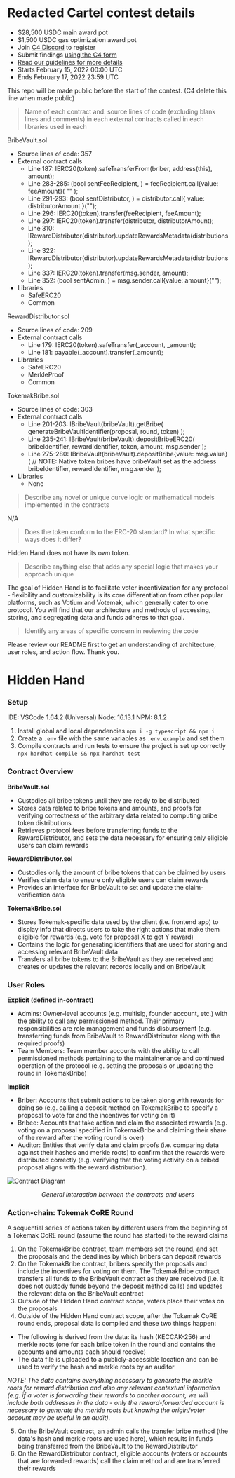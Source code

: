# Redacted Cartel contest details
- $28,500 USDC main award pot
- $1,500 USDC gas optimization award pot
- Join [C4 Discord](https://discord.gg/code4rena) to register
- Submit findings [using the C4 form](https://code4rena.com/contests/2022-02-redacted-cartel-contest/submit)
- [Read our guidelines for more details](https://docs.code4rena.com/roles/wardens)
- Starts February 15, 2022 00:00 UTC
- Ends February 17, 2022 23:59 UTC

This repo will be made public before the start of the contest. (C4 delete this line when made public)

> Name of each contract and:
>   source lines of code (excluding blank lines and comments) in each
>   external contracts called in each
>   libraries used in each

BribeVault.sol
- Source lines of code: 357
- External contract calls
    - Line 187: IERC20(token).safeTransferFrom(briber, address(this), amount);
    - Line 283-285: (bool sentFeeRecipient, ) = feeRecipient.call{value: feeAmount}(
                    ""
                );
    - Line 291-293: (bool sentDistributor, ) = distributor.call{
                    value: distributorAmount
                }("");
    - Line 296: IERC20(token).transfer(feeRecipient, feeAmount);
    - Line 297: IERC20(token).transfer(distributor, distributorAmount);
    - Line 310: IRewardDistributor(distributor).updateRewardsMetadata(distributions);
    - Line 322: IRewardDistributor(distributor).updateRewardsMetadata(distributions);
    - Line 337: IERC20(token).transfer(msg.sender, amount);
    - Line 352: (bool sentAdmin, ) = msg.sender.call{value: amount}("");
- Libraries
    - SafeERC20
    - Common

RewardDistributor.sol
- Source lines of code: 209
- External contract calls
    - Line 179: IERC20(token).safeTransfer(_account, _amount);
    - Line 181: payable(_account).transfer(_amount);
- Libraries
    - SafeERC20
    - MerkleProof
    - Common

TokemakBribe.sol
- Source lines of code: 303
- External contract calls
    - Line 201-203: IBribeVault(bribeVault).getBribe(
                generateBribeVaultIdentifier(proposal, round, token)
            );
    - Line 235-241: IBribeVault(bribeVault).depositBribeERC20(
            bribeIdentifier,
            rewardIdentifier,
            token,
            amount,
            msg.sender
        );
    - Line 275-280: IBribeVault(bribeVault).depositBribe{value: msg.value}(
            // NOTE: Native token bribes have bribeVault set as the address
            bribeIdentifier,
            rewardIdentifier,
            msg.sender
        );
- Libraries
    - None

> Describe any novel or unique curve logic or mathematical models implemented in the contracts

N/A

> Does the token conform to the ERC-20 standard? In what specific ways does it differ?

Hidden Hand does not have its own token.

> Describe anything else that adds any special logic that makes your approach unique

The goal of Hidden Hand is to facilitate voter incentivization for any protocol - flexibility and customizability is its core differentiation from other popular platforms, such as Votium and Votemak, which generally cater to one protocol. You will find that our architecture and methods of accessing, storing, and segregating data and funds adheres to that goal.

> Identify any areas of specific concern in reviewing the code

Please review our README first to get an understanding of architecture, user roles, and action flow. Thank you.

# Hidden Hand



### Setup

IDE: VSCode 1.64.2 (Universal)
Node: 16.13.1
NPM: 8.1.2

1. Install global and local dependencies
`npm i -g typescript && npm i`
2. Create a `.env` file with the same variables as `.env.example` and set them
3. Compile contracts and run tests to ensure the project is set up correctly
`npx hardhat compile && npx hardhat test`

### Contract Overview

**BribeVault.sol**
- Custodies all bribe tokens until they are ready to be distributed
- Stores data related to bribe tokens and amounts, and proofs for verifying correctness of the arbitrary data related to computing bribe token distributions
- Retrieves protocol fees before transferring funds to the RewardDistributor, and sets the data necessary for ensuring only eligible users can claim rewards

**RewardDistributor.sol**
- Custodies only the amount of bribe tokens that can be claimed by users
- Verifies claim data to ensure only eligible users can claim rewards
- Provides an interface for BribeVault to set and update the claim-verification data

**TokemakBribe.sol**
- Stores Tokemak-specific data used by the client (i.e. frontend app) to display info that directs users to take the right actions that make them eligible for rewards (e.g. vote for proposal X to get Y reward)
- Contains the logic for generating identifiers that are used for storing and accessing relevant BribeVault data
- Transfers all bribe tokens to the BribeVault as they are received and creates or updates the relevant records locally and on BribeVault

### User Roles

**Explicit (defined in-contract)**
- Admins: Owner-level accounts (e.g. multisig, founder account, etc.) with the ability to call any permissioned method. Their primary responsibilities are role management and funds disbursement (e.g. transferring funds from BribeVault to RewardDistributor along with the required proofs)
- Team Members: Team member accounts with the ability to call permissioned methods pertaining to the maintainenance and continued operation of the protocol (e.g. setting the proposals or updating the round in TokemakBribe)

**Implicit**
- Briber: Accounts that submit actions to be taken along with rewards for doing so (e.g. calling a deposit method on TokemakBribe to specify a proposal to vote for and the incentives for voting on it)
- Bribee: Accounts that take action and claim the associated rewards (e.g. voting on a proposal specified in TokemakBribe and claiming their share of the reward after the voting round is over)
- Auditor: Entities that verify data and claim proofs (i.e. comparing data against their hashes and merkle roots) to confirm that the rewards were distributed correctly (e.g. verifying that the voting activity on a bribed proposal aligns with the reward distribution).

![Contract Diagram](https://i.imgur.com/B7Kr2aD.png)

_<p align="center">General interaction between the contracts and users</p>_

### Action-chain: Tokemak CoRE Round

A sequential series of actions taken by different users from the beginning of a Tokemak CoRE round (assume the round has started) to the reward claims
1. On the TokemakBribe contract, team members set the round, and set the proposals and the deadlines by which bribers can deposit rewards
2. On the TokemakBribe contract, bribers specify the proposals and include the incentives for voting on them. The TokemakBribe contract transfers all funds to the BribeVault contract as they are received (i.e. it does not custody funds beyond the deposit method calls) and updates the relevant data on the BribeVault contract
3. Outside of the Hidden Hand contract scope, voters place their votes on the proposals 
4. Outside of the Hidden Hand contract scope, after the Tokemak CoRE round ends, proposal data is compiled and these two things happen:
- The following is derived from the data: its hash (KECCAK-256) and merkle roots (one for each bribe token in the round and contains the accounts and amounts each should receive)
- The data file is uploaded to a publicly-accessible location and can be used to verify the hash and merkle roots by an auditor

_NOTE: The data contains everything necessary to generate the merkle roots for reward distribution and also any relevant contextual information (e.g. if a voter is forwarding their rewards to another account, we will include both addresses in the data - only the reward-forwarded account is necessary to generate the merkle roots but knowing the origin/voter account may be useful in an audit)._

5. On the BribeVault contract, an admin calls the transfer bribe method (the data's hash and merkle roots are used here), which results in funds being transferred from the BribeVault to the RewardDistributor
6. On the RewardDistributor contract, eligible accounts (voters or accounts that are forwarded rewards) call the claim method and are transferred their rewards
